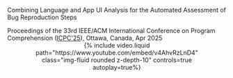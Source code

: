 Combining Language and App UI Analysis for the Automated Assessment of Bug Reproduction Steps

<div class="caption">
	Proceedings of the 33rd IEEE/ACM International Conference on Program Comprehension (<a href="https://conf.researchr.org/home/icpc-2025">ICPC'25</a>), Ottawa, Canada, Apr 2025
</div>
<div class="row">
    <div class="col-md-6" style="width: 80%; margin: 0 auto; text-align: center;">
        {% include video.liquid path="https://www.youtube.com/embed/v4AhvRzLnD4" class="img-fluid rounded z-depth-10"  controls=true autoplay=true%}
    </div>
</div>
